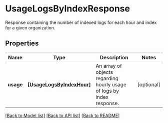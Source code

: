 # UsageLogsByIndexResponse

Response containing the number of indexed logs for each hour and index for a given organization.

## Properties

| Name      | Type                                                  | Description                                                           | Notes      |
| --------- | ----------------------------------------------------- | --------------------------------------------------------------------- | ---------- |
| **usage** | [**[UsageLogsByIndexHour]**](UsageLogsByIndexHour.md) | An array of objects regarding hourly usage of logs by index response. | [optional] |

[[Back to Model list]](README.md#documentation-for-models) [[Back to API list]](README.md#documentation-for-api-endpoints) [[Back to README]](README.md)
